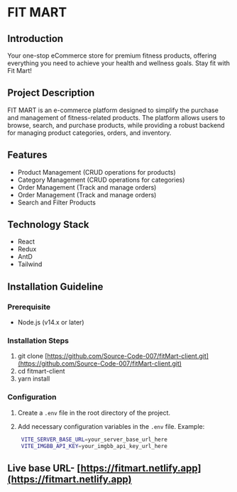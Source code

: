 # FIT MART

## Introduction

Your one-stop eCommerce store for premium fitness products, offering everything you need to achieve your health and wellness goals. Stay fit with Fit Mart!

## Project Description

FIT MART is an e-commerce platform designed to simplify the purchase and management of fitness-related products. The platform allows users to browse, search, and purchase products, while providing a robust backend for managing product categories, orders, and inventory.

## Features

- Product Management (CRUD operations for products)
- Category Management (CRUD operations for categories)
- Order Management (Track and manage orders)
- Order Management (Track and manage orders)
- Search and Filter Products

## Technology Stack

- React
- Redux
- AntD
- Tailwind

## Installation Guideline

### Prerequisite

- Node.js (v14.x or later)

### Installation Steps

1. git clone [https://github.com/Source-Code-007/fitMart-client.git](https://github.com/Source-Code-007/fitMart-client.git)
2. cd fitmart-client
3. yarn install

### Configuration

1. Create a `.env` file in the root directory of the project.
2. Add necessary configuration variables in the `.env` file.
   Example:

   ```bash
    VITE_SERVER_BASE_URL=your_server_base_url_here
    VITE_IMGBB_API_KEY=your_imgbb_api_key_url_here
   ```

## Live base URL- [https://fitmart.netlify.app](https://fitmart.netlify.app)
